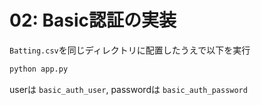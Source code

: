 # 02: Basic認証の実装

`Batting.csv`を同じディレクトリに配置したうえで以下を実行

```bash
python app.py
```

userは `basic_auth_user`, passwordは `basic_auth_password`